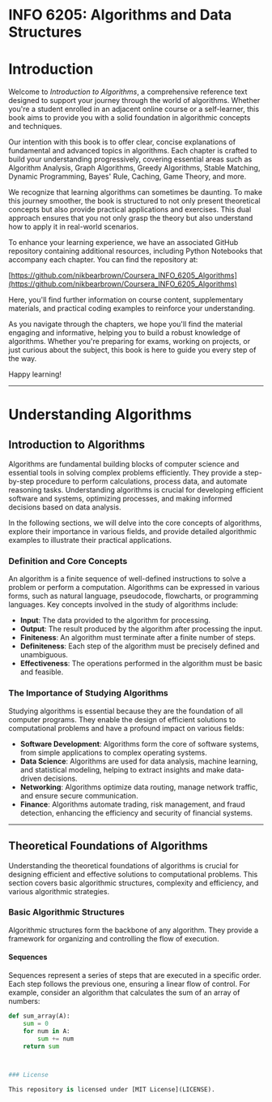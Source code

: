 # INFO 6205: Algorithms and Data Structures

# Introduction

Welcome to *Introduction to Algorithms*, a comprehensive reference text designed to support your journey through the world of algorithms. Whether you're a student enrolled in an adjacent online course or a self-learner, this book aims to provide you with a solid foundation in algorithmic concepts and techniques.

Our intention with this book is to offer clear, concise explanations of fundamental and advanced topics in algorithms. Each chapter is crafted to build your understanding progressively, covering essential areas such as Algorithm Analysis, Graph Algorithms, Greedy Algorithms, Stable Matching, Dynamic Programming, Bayes' Rule, Caching, Game Theory, and more.

We recognize that learning algorithms can sometimes be daunting. To make this journey smoother, the book is structured to not only present theoretical concepts but also provide practical applications and exercises. This dual approach ensures that you not only grasp the theory but also understand how to apply it in real-world scenarios.

To enhance your learning experience, we have an associated GitHub repository containing additional resources, including Python Notebooks that accompany each chapter. You can find the repository at:

[https://github.com/nikbearbrown/Coursera_INFO_6205_Algorithms](https://github.com/nikbearbrown/Coursera_INFO_6205_Algorithms)

Here, you'll find further information on course content, supplementary materials, and practical coding examples to reinforce your understanding.

As you navigate through the chapters, we hope you'll find the material engaging and informative, helping you to build a robust knowledge of algorithms. Whether you're preparing for exams, working on projects, or just curious about the subject, this book is here to guide you every step of the way.

Happy learning!

---

# Understanding Algorithms

## Introduction to Algorithms

Algorithms are fundamental building blocks of computer science and essential tools in solving complex problems efficiently. They provide a step-by-step procedure to perform calculations, process data, and automate reasoning tasks. Understanding algorithms is crucial for developing efficient software and systems, optimizing processes, and making informed decisions based on data analysis.

In the following sections, we will delve into the core concepts of algorithms, explore their importance in various fields, and provide detailed algorithmic examples to illustrate their practical applications.

### Definition and Core Concepts

An algorithm is a finite sequence of well-defined instructions to solve a problem or perform a computation. Algorithms can be expressed in various forms, such as natural language, pseudocode, flowcharts, or programming languages. Key concepts involved in the study of algorithms include:

- **Input**: The data provided to the algorithm for processing.
- **Output**: The result produced by the algorithm after processing the input.
- **Finiteness**: An algorithm must terminate after a finite number of steps.
- **Definiteness**: Each step of the algorithm must be precisely defined and unambiguous.
- **Effectiveness**: The operations performed in the algorithm must be basic and feasible.

### The Importance of Studying Algorithms

Studying algorithms is essential because they are the foundation of all computer programs. They enable the design of efficient solutions to computational problems and have a profound impact on various fields:

- **Software Development**: Algorithms form the core of software systems, from simple applications to complex operating systems.
- **Data Science**: Algorithms are used for data analysis, machine learning, and statistical modeling, helping to extract insights and make data-driven decisions.
- **Networking**: Algorithms optimize data routing, manage network traffic, and ensure secure communication.
- **Finance**: Algorithms automate trading, risk management, and fraud detection, enhancing the efficiency and security of financial systems.

---

## Theoretical Foundations of Algorithms

Understanding the theoretical foundations of algorithms is crucial for designing efficient and effective solutions to computational problems. This section covers basic algorithmic structures, complexity and efficiency, and various algorithmic strategies.

### Basic Algorithmic Structures

Algorithmic structures form the backbone of any algorithm. They provide a framework for organizing and controlling the flow of execution.

#### Sequences

Sequences represent a series of steps that are executed in a specific order. Each step follows the previous one, ensuring a linear flow of control. For example, consider an algorithm that calculates the sum of an array of numbers:

```python
def sum_array(A):
    sum = 0
    for num in A:
        sum += num
    return sum



### License  

This repository is licensed under [MIT License](LICENSE).  
